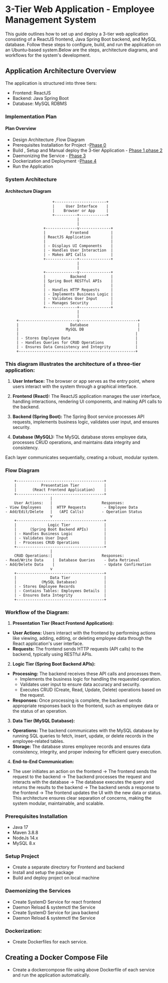 # 3-Tier Web Application - Employee Management System

This guide outlines how to set up and deploy a 3-tier web application consisting of a ReactJS frontend, Java Spring Boot backend, and MySQL database. Follow these steps to configure, build, and run the application on an Ubuntu-based system.Below are the steps, architecture diagrams, and workflows for the system's development.


## Application Architecture Overview
The application is structured into three tiers:

* Frontend: ReactJS
* Backend: Java Spring Boot
* Database: MySQL RDBMS

### Implementation Plan
####  Plan Overview
* Design Architecture ,Flow Diagram
* Prerequisites Installation for Project -[Phase 0](https://github.com/Swathi-Selvaraju/DEVOPS_Training_Notes/blob/main/3-Tier%20Web%20Application/Project-setup.md)
* Build , Setup and Manual deploy the 3-tier Application - [Phase 1](https://github.com/Swathi-Selvaraju/DEVOPS_Training_Notes/blob/main/3-Tier%20Web%20Application/Frontend-setup.md),[phase 2](https://github.com/Swathi-Selvaraju/DEVOPS_Training_Notes/blob/main/3-Tier%20Web%20Application/Backend-setup.md)
* Daemonizing the Service - [Phase 3](https://github.com/Swathi-Selvaraju/DEVOPS_Training_Notes/blob/main/3-Tier%20Web%20Application/Daemonize.md)
* Dockerization and Deployment -[Phase 4](https://github.com/Swathi-Selvaraju/DEVOPS_Training_Notes/blob/main/3-Tier%20Web%20Application/Dockerized.md)
* Run the Application
  

### System Architecture
#### Architecture Diagram
                         +-----------------------+
                         |     User Interface    |
                         |    Browser or App     |
                         +----------+------------+
                                    |
                                    |
                     +--------------v--------------+
                     |           Frontend          |
                     | ReactJS Application         |
                     |                             |
                     | - Displays UI Components    |
                     | - Handles User Interaction  |
                     | - Makes API Calls           |
                     +--------------+--------------+
                                    |
                                    |
                     +--------------v--------------+
                     |           Backend           |
                     | Spring Boot RESTful APIs    |
                     |                             |
                     | - Handles HTTP Requests     |
                     | - Implements Business Logic |
                     | - Validates User Input      |
                     | - Manages Security          |
                     +--------------+--------------+
                                    |
                                    |
         +--------------------------v--------------------------+
         |                       Database                      |
         |                     MySQL DB                        |
         |                                                    |
         | - Stores Employee Data                             |
         | - Handles Queries for CRUD Operations              |
         | - Ensures Data Consistency and Integrity           |
         +----------------------------------------------------+

### This diagram illustrates the architecture of a three-tier application:

1. **User Interface:** The browser or app serves as the entry point, where users interact with the system through a graphical interface.

2. **Frontend (React):** The ReactJS application manages the user interface, handling interactions, rendering UI components, and making API calls to the backend.

3. **Backend (Spring Boot):** The Spring Boot service processes API requests, implements business logic, validates user input, and ensures security.

4. **Database (MySQL):** The MySQL database stores employee data, processes CRUD operations, and maintains data integrity and consistency.

Each layer communicates sequentially, creating a robust, modular system.

### Flow Diagram

        +---------------------------------------+
        |           Presentation Tier           |
        |       (React Frontend Application)    |
        +---------------------------------------+
                        |
        User Actions:   |                      Responses:
    - View Employees    |  HTTP Requests        - Employee Data
    - Add/Edit/Delete   |   (API Calls)        - Operation Status
                        v
        +---------------------------------------+
        |              Logic Tier               |
        |      (Spring Boot Backend APIs)       |
        | - Handles Business Logic              |
        | - Validates User Input                |
        | - Processes CRUD Operations           |
        +---------------------------------------+
                        |
        CRUD Operations:|                      Responses:
    - Read/Write Data    |  Database Queries    - Data Retrieval
    - Add/Delete Data    |                      - Update Confirmation
                        v
        +---------------------------------------+
        |               Data Tier               |
        |           (MySQL Database)            |
        | - Stores Employee Records             |
        | - Contains Tables: Employees Details  |
        | - Ensures Data Integrity              |
        +---------------------------------------+
### Workflow of the Diagram:
1. **Presentation Tier (React Frontend Application):**

- **User Actions:** Users interact with the frontend by performing actions like viewing, adding, editing, or deleting employee data through the React application's user interface.
- **Requests:** The frontend sends HTTP requests (API calls) to the backend, typically using RESTful APIs.
  
2. **Logic Tier (Spring Boot Backend APIs):**

- **Processing:** The backend receives these API calls and processes them.
   - Implements the business logic for handling the requested operation.
   - Validates user input to ensure data accuracy and security.
   - Executes CRUD (Create, Read, Update, Delete) operations based on the request.
- **Responses:** Once processing is complete, the backend sends appropriate responses back to the frontend, such as employee data or the status of an operation.
  
3. **Data Tier (MySQL Database):**
- **Operations:** The backend communicates with the MySQL database by running SQL queries to fetch, insert, update, or delete records in the employee-related tables.
- **Storage:** The database stores employee records and ensures data consistency, integrity, and proper indexing for efficient query execution.
  
4. **End-to-End Communication:**
- The user initiates an action on the frontend → The frontend sends the request to the backend → The backend processes the request and interacts with the database → The database executes the query and returns the results to the backend → The backend sends a response to the frontend → The frontend updates the UI with the new data or status.
This architecture ensures clear separation of concerns, making the system modular, maintainable, and scalable.


### Prerequisites Installation
* Java 17
* Maven 3.8.8
* NodeJs 14.x
* MySQL 8.x

### Setup Project
* Create a separate directory for Frontend and backend
* Install and setup the package
* Build and deploy project on local machine
  
### Daemonizing the Services
- Create SystemD Service for react frontend
- Daemon Reload & systemctl the Service
- Create SystemD Service for java backend
- Daemon Reload & systemctl the Service

### Dockerization:
* Create Dockerfiles for each service.
 ## Creating a Docker Compose File
* Create a dockercompose file using above Dockerfile of each service and run the application automatically.

